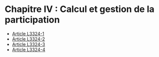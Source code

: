 # Chapitre IV : Calcul et gestion de la participation

* [Article L3324-1](./LEGIARTI000025073619.md)
* [Article L3324-2](./LEGIARTI000019870497.md)
* [Article L3324-3](./LEGIARTI000006903018.md)
* [Article L3324-4](./LEGIARTI000006903019.md)
